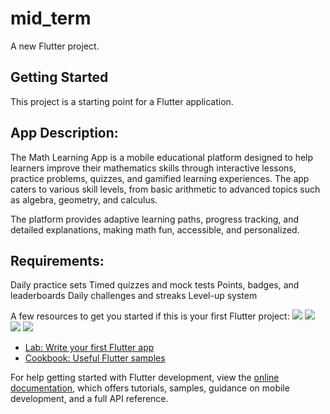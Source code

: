 # mid_term

A new Flutter project.

## Getting Started

This project is a starting point for a Flutter application.
## App Description:
The Math Learning App is a mobile  educational platform designed to help learners improve their mathematics skills through interactive lessons, practice problems, quizzes, and gamified learning experiences. The app caters to various skill levels, from basic arithmetic to advanced topics such as algebra, geometry, and calculus.

The platform provides adaptive learning paths, progress tracking, and detailed explanations, making math fun, accessible, and personalized.


## Requirements:
Daily practice sets
Timed quizzes and mock tests
Points, badges, and leaderboards
Daily challenges and streaks
Level-up system

A few resources to get you started if this is your first Flutter project:
<img src="images/main.jpg">
<img src="images/table.jpg">
<img src="images/test.jpg">
<img src="images/training.jpg">

- [Lab: Write your first Flutter app](https://docs.flutter.dev/get-started/codelab)
- [Cookbook: Useful Flutter samples](https://docs.flutter.dev/cookbook)

For help getting started with Flutter development, view the
[online documentation](https://docs.flutter.dev/), which offers tutorials,
samples, guidance on mobile development, and a full API reference.
